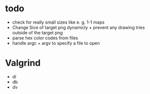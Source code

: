 # todo 
- check for really small sizes like e. g. 1-1 maps 
- Change Sice of target png dynamicly + prevent any drawing tries outside of the target png
- parse hex color codes from files 
- handle argc + argv to specify a file to open 

# Valgrind
- di
- db
- dv 
